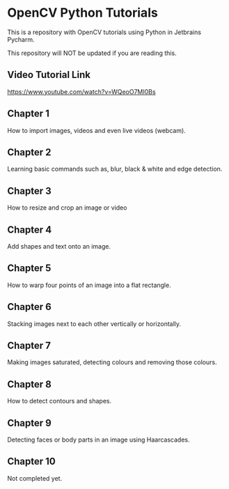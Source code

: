 # OpenCV Python Tutorials
 This is a repository with OpenCV tutorials using Python in Jetbrains Pycharm.
 
 This repository will NOT be updated if you are reading this.

## Video Tutorial Link
 https://www.youtube.com/watch?v=WQeoO7MI0Bs

## Chapter 1
 How to import images, videos and even live videos (webcam).

## Chapter 2
 Learning basic commands such as, blur, black & white and edge detection.

## Chapter 3
 How to resize and crop an image or video

## Chapter 4
 Add shapes and text onto an image.

## Chapter 5
 How to warp four points of an image into a flat rectangle.

## Chapter 6
 Stacking images next to each other vertically or horizontally.

## Chapter 7
 Making images saturated, detecting colours and removing those colours.

## Chapter 8
 How to detect contours and shapes.

## Chapter 9
 Detecting faces or body parts in an image using Haarcascades.

## Chapter 10
 Not completed yet.
 
